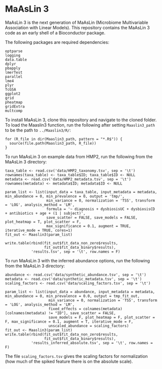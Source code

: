 # MaAsLin 3 #

MaAsLin 3 is the next generation of MaAsLin (Microbiome Multivariable Association with Linear Models). This repository contains the MaAsLin 3 code as an early shell of a Bioconductor package.

The following packages are required dependencies:
```
optparse
logging
data.table
dplyr
pbapply
lmerTest
parallel
lme4
plyr
TcGSA
ggplot2
grid
pheatmap
gridExtra
multcomp
```

To install MaAsLin 3, clone this repository and navigate to the cloned folder. To load the Maaslin3 function, run the following after setting `Maaslin3_path` to be the path to `../Maaslin3/R/`:
```
for (R_file in dir(Maaslin3_path, pattern = "*.R$")) {
  source(file.path(Maaslin3_path, R_file))
}
```

To run MaAsLin 3 on example data from HMP2, run the following from the MaAsLin 3 directory:
```
taxa_table <- read.csv('data/HMP2_taxonomy.tsv', sep = '\t')
rownames(taxa_table) <- taxa_table$ID; taxa_table$ID <- NULL
metadata <- read.csv('data/HMP2_metadata.tsv', sep = '\t')
rownames(metadata) <- metadata$ID; metadata$ID <- NULL

param_list <- list(input_data = taxa_table, input_metadata = metadata, min_abundance = 0, min_prevalence = 0, output = 'tmp/', 
                   min_variance = 0, normalization = 'TSS', transform = 'LOG', analysis_method = 'LM', 
                   formula = '~ diagnosis + dysbiosisUC + dysbiosisCD + antibiotics + age + (1 | subject)', 
                   save_scatter = FALSE, save_models = FALSE, plot_heatmap = T, plot_scatter = F, 
                   max_significance = 0.1, augment = TRUE, iterative_mode = TRUE, cores=1)
fit_out <- Maaslin3(param_list)

write.table(rbind(fit_out$fit_data_non_zero$results, 
                  fit_out$fit_data_binary$results), 
            'results.tsv', sep = '\t', row.names = F)
```

To run MaAsLin 3 with the inferred abundance options, run the following from the MaAsLin 3 directory:
```
abundance <- read.csv('data/synthetic_abundance.tsv', sep = '\t')
metadata <- read.csv('data/synthetic_metadata.tsv', sep = '\t')
scaling_factors <- read.csv('data/scaling_factors.tsv', sep = '\t')

param_list <- list(input_data = abundance, input_metadata = metadata, min_abundance = 0, min_prevalence = 0.0, output = tmp_fit_out, 
                    min_variance = 0, normalization = 'TSS', transform = 'LOG', analysis_method = 'LM', 
                    fixed_effects = colnames(metadata)[colnames(metadata) != "ID"], save_scatter = FALSE, 
                    save_models = F, plot_heatmap = F, plot_scatter = F, max_significance = 0.1, augment = T, iterative_mode = F,
                    unscaled_abundance = scaling_factors)
fit_out <- Maaslin3(param_list)
write.table(rbind(fit_out$fit_data_non_zero$results, 
                  fit_out$fit_data_binary$results), 
            'results_inferred_absolute.tsv', sep = '\t', row.names = F)
```

The file `scaling_factors.tsv` gives the scaling factors for normalization (how much of the spiked feature there is on the absolute scale).






